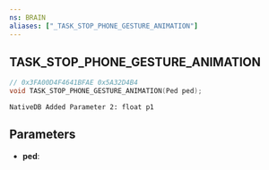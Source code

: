 ```yaml
---
ns: BRAIN
aliases: ["_TASK_STOP_PHONE_GESTURE_ANIMATION"]
---
```

## TASK_STOP_PHONE_GESTURE_ANIMATION

```c
// 0x3FA00D4F4641BFAE 0x5A32D4B4
void TASK_STOP_PHONE_GESTURE_ANIMATION(Ped ped);
```

```
NativeDB Added Parameter 2: float p1
```

## Parameters
* **ped**: 

